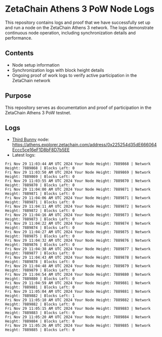 # ZetaChain Athens 3 PoW Node Logs
This repository contains logs and proof that we have successfully set up and run a node on the ZetaChain Athens 3 network. The logs demonstrate continuous node operation, including synchronization details and performance.

## Contents
- Node setup information
- Synchronization logs with block height details
- Ongoing proof of work logs to verify active participation in the ZetaChain network

## Purpose
This repository serves as documentation and proof of participation in the ZetaChain Athens 3 PoW testnet.

## Logs

- [Third Bunny](https://thirdbunny.xyz/) node: https://athens.explorer.zetachain.com/address/0x225254d35dE666064Eccc5ce16eF1D8bF8D7b5EE
- Latest logs:
```
Fri Nov 29 11:03:44 AM UTC 2024 Your Node Height: 7889868 | Network Height: 7889868 | Blocks Left: 0
Fri Nov 29 11:03:50 AM UTC 2024 Your Node Height: 7889869 | Network Height: 7889869 | Blocks Left: 0
Fri Nov 29 11:03:55 AM UTC 2024 Your Node Height: 7889870 | Network Height: 7889870 | Blocks Left: 0
Fri Nov 29 11:04:00 AM UTC 2024 Your Node Height: 7889871 | Network Height: 7889871 | Blocks Left: 0
Fri Nov 29 11:04:06 AM UTC 2024 Your Node Height: 7889871 | Network Height: 7889871 | Blocks Left: 0
Fri Nov 29 11:04:11 AM UTC 2024 Your Node Height: 7889872 | Network Height: 7889872 | Blocks Left: 0
Fri Nov 29 11:04:16 AM UTC 2024 Your Node Height: 7889873 | Network Height: 7889873 | Blocks Left: 0
Fri Nov 29 11:04:22 AM UTC 2024 Your Node Height: 7889874 | Network Height: 7889874 | Blocks Left: 0
Fri Nov 29 11:04:27 AM UTC 2024 Your Node Height: 7889875 | Network Height: 7889875 | Blocks Left: 0
Fri Nov 29 11:04:32 AM UTC 2024 Your Node Height: 7889876 | Network Height: 7889876 | Blocks Left: 0
Fri Nov 29 11:04:38 AM UTC 2024 Your Node Height: 7889877 | Network Height: 7889877 | Blocks Left: 0
Fri Nov 29 11:04:43 AM UTC 2024 Your Node Height: 7889878 | Network Height: 7889878 | Blocks Left: 0
Fri Nov 29 11:04:48 AM UTC 2024 Your Node Height: 7889879 | Network Height: 7889879 | Blocks Left: 0
Fri Nov 29 11:04:54 AM UTC 2024 Your Node Height: 7889880 | Network Height: 7889880 | Blocks Left: 0
Fri Nov 29 11:04:59 AM UTC 2024 Your Node Height: 7889881 | Network Height: 7889881 | Blocks Left: 0
Fri Nov 29 11:05:04 AM UTC 2024 Your Node Height: 7889881 | Network Height: 7889882 | Blocks Left: 1
Fri Nov 29 11:05:10 AM UTC 2024 Your Node Height: 7889882 | Network Height: 7889882 | Blocks Left: 0
Fri Nov 29 11:05:15 AM UTC 2024 Your Node Height: 7889883 | Network Height: 7889883 | Blocks Left: 0
Fri Nov 29 11:05:20 AM UTC 2024 Your Node Height: 7889884 | Network Height: 7889884 | Blocks Left: 0
Fri Nov 29 11:05:26 AM UTC 2024 Your Node Height: 7889885 | Network Height: 7889885 | Blocks Left: 0
```
